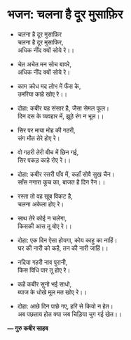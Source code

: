 # भजन: चलना है दूर मुसाफ़िर

- चलना है दूर मुसाफ़िर\
  चलना है दूर मुसाफिर,\
  अधिक नींद क्यों सोये रे।।

- चेत अचेत मन सोच बावरे,\
  अधिक नींद क्यों सोये रे।

- काम क्रोध मद लोभ में फँस के,\
  उमरिया काहे खोए रे।।

- दोहा: कबीर यह संसार है, जैसा सेमल फूल।\
  दिन दस के व्यवहार में, झूठे रंग न भूल।।

- सिर पर माया मोह की गठरी,\
  संग मौत तेरे होए रे।

- वो गठरी तेरी बीच में छिन गई,\
  सिर पकड़ काहे रोए रे।।

- दोहा: कबीर रसरी पाँव में, कहाँ सोवै सुख चैन।\
  साँस नगारा कूच का, बाजत है दिन रैन।।

- रस्ता तो वह खूब विकट है,\
  चलना अकेला होए रे।

- साथ तेरे कोई न चलेगा,\
  किसकी आस तू बोए रे।।

- दोहा: एक दिन ऐसा होयगा, कोय काहु का नाहिं।\
  घर की नारी को कहै, तन की नारी जाहिं।।

- नदिया गहरी नाव पुरानी,\
  किस विधि पार तू होए रे।

- कहें कबीर सुनो भई साधो,\
  ब्याज के धोखे मूल मत खोए रे।।

- दोहा: आछे दिन पाछे गए, हरि से कियो न हेत।\
  अब पछताय होत क्या जब चिड़िया चुग गई खेत।।

**— गुरु कबीर साहब**
